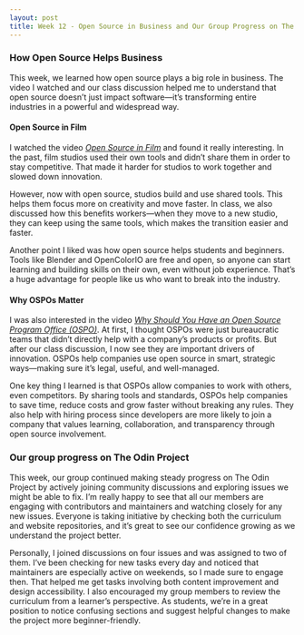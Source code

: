 ```yaml
---
layout: post
title: Week 12 - Open Source in Business and Our Group Progress on The Odin Project
---
```


### How Open Source Helps Business
This week, we learned how open source plays a big role in business. The video I watched and our class discussion helped me to understand that open source doesn’t just impact software—it’s transforming entire industries in a powerful and widespread way.

<!--more-->

#### Open Source in Film
I watched the video [*Open Source in Film*](https://www.youtube.com/watch?v=DDfD3uvsjtA&list=PLUFGT4sqMUn86VIBg53a3u7y34-lzZQJ8&index=5) and found it really interesting. In the past, film studios used their own tools and didn’t share them in order to stay competitive. That made it harder for studios to work together and slowed down innovation.

However, now with open source, studios build and use shared tools. This helps them focus more on creativity and move faster. In class, we also discussed how this benefits workers—when they move to a new studio, they can keep using the same tools, which makes the transition easier and faster.

Another point I liked was how open source helps students and beginners. Tools like Blender and OpenColorIO are free and open, so anyone can start learning and building skills on their own, even without job experience. That’s a huge advantage for people like us who want to break into the industry.

#### Why OSPOs Matter
I was also interested in the video [*Why Should You Have an Open Source Program Office (OSPO)*](https://www.youtube.com/watch?v=lYjVwzd7Xrs&list=PLUFGT4sqMUn86VIBg53a3u7y34-lzZQJ8&index=7). At first, I thought OSPOs were just bureaucratic teams that didn’t directly help with a company’s products or profits. But after our class discussion, I now see they are important drivers of innovation. OSPOs help companies use open source in smart, strategic ways—making sure it’s legal, useful, and well-managed.

One key thing I learned is that OSPOs allow companies to work with others, even competitors. By sharing tools and standards, OSPOs help companies to save time, reduce costs and grow faster without breaking any rules. They also help with hiring process since developers are more likely to join a company that values learning, collaboration, and transparency through open source involvement.

### Our group progress on The Odin Project
This week, our group continued making steady progress on The Odin Project by actively joining community discussions and exploring issues we might be able to fix. I’m really happy to see that all our members are engaging with contributors and maintainers and watching closely for any new issues. Everyone is taking initiative by checking both the curriculum and website repositories, and it’s great to see our confidence growing as we understand the project better.

Personally, I joined discussions on four issues and was assigned to two of them. I’ve been checking for new tasks every day and noticed that maintainers are especially active on weekends, so I made sure to engage then. That helped me get tasks involving both content improvement and design accessibility. I also encouraged my group members to review the curriculum from a learner’s perspective. As students, we’re in a great position to notice confusing sections and suggest helpful changes to make the project more beginner-friendly.